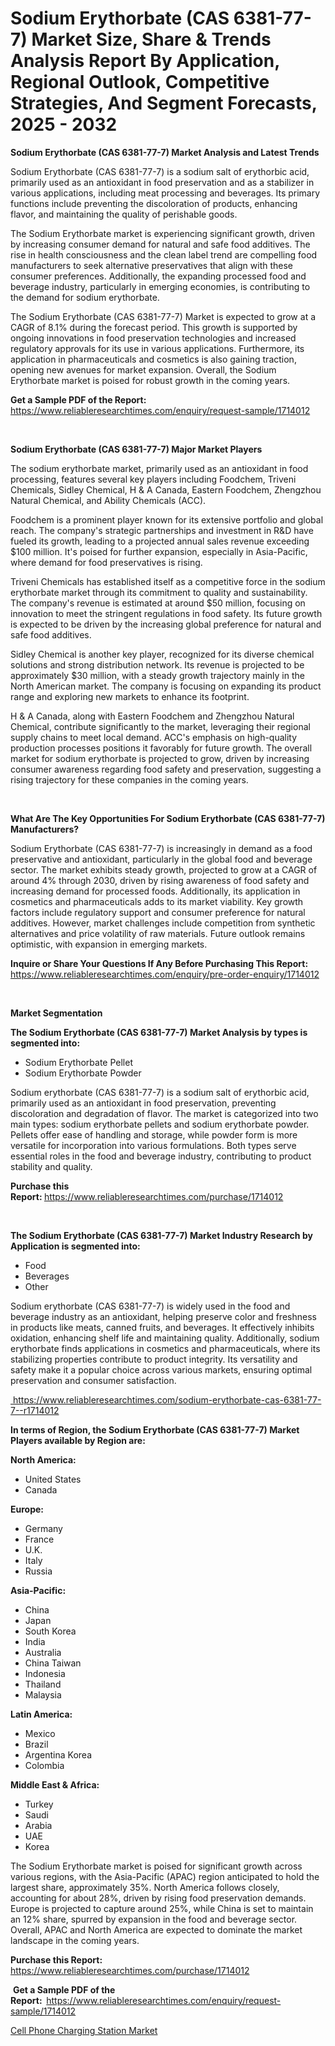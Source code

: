 <p><h1>Sodium Erythorbate (CAS 6381-77-7) Market Size, Share & Trends Analysis Report By Application, Regional Outlook, Competitive Strategies, And Segment Forecasts, 2025 - 2032</h1></p><p><strong>Sodium Erythorbate (CAS 6381-77-7) Market Analysis and Latest Trends</strong></p>
<p><p>Sodium Erythorbate (CAS 6381-77-7) is a sodium salt of erythorbic acid, primarily used as an antioxidant in food preservation and as a stabilizer in various applications, including meat processing and beverages. Its primary functions include preventing the discoloration of products, enhancing flavor, and maintaining the quality of perishable goods.</p><p>The Sodium Erythorbate market is experiencing significant growth, driven by increasing consumer demand for natural and safe food additives. The rise in health consciousness and the clean label trend are compelling food manufacturers to seek alternative preservatives that align with these consumer preferences. Additionally, the expanding processed food and beverage industry, particularly in emerging economies, is contributing to the demand for sodium erythorbate.</p><p>The Sodium Erythorbate (CAS 6381-77-7) Market is expected to grow at a CAGR of 8.1% during the forecast period. This growth is supported by ongoing innovations in food preservation technologies and increased regulatory approvals for its use in various applications. Furthermore, its application in pharmaceuticals and cosmetics is also gaining traction, opening new avenues for market expansion. Overall, the Sodium Erythorbate market is poised for robust growth in the coming years.</p></p>
<p><strong>Get a Sample PDF of the Report:&nbsp;</strong> <a href="https://www.reliableresearchtimes.com/enquiry/request-sample/1714012?utm_campaign=1420&utm_medium=2&utm_source=Github&utm_content=ia&utm_term=11012025&utm_id=sodium-erythorbate-cas-6381-77-7">https://www.reliableresearchtimes.com/enquiry/request-sample/1714012</a></p>
<p>&nbsp;</p>
<p><strong>Sodium Erythorbate (CAS 6381-77-7) Major Market Players</strong></p>
<p><p>The sodium erythorbate market, primarily used as an antioxidant in food processing, features several key players including Foodchem, Triveni Chemicals, Sidley Chemical, H & A Canada, Eastern Foodchem, Zhengzhou Natural Chemical, and Ability Chemicals (ACC). </p><p>Foodchem is a prominent player known for its extensive portfolio and global reach. The company's strategic partnerships and investment in R&D have fueled its growth, leading to a projected annual sales revenue exceeding $100 million. It's poised for further expansion, especially in Asia-Pacific, where demand for food preservatives is rising.</p><p>Triveni Chemicals has established itself as a competitive force in the sodium erythorbate market through its commitment to quality and sustainability. The company's revenue is estimated at around $50 million, focusing on innovation to meet the stringent regulations in food safety. Its future growth is expected to be driven by the increasing global preference for natural and safe food additives.</p><p>Sidley Chemical is another key player, recognized for its diverse chemical solutions and strong distribution network. Its revenue is projected to be approximately $30 million, with a steady growth trajectory mainly in the North American market. The company is focusing on expanding its product range and exploring new markets to enhance its footprint.</p><p>H & A Canada, along with Eastern Foodchem and Zhengzhou Natural Chemical, contribute significantly to the market, leveraging their regional supply chains to meet local demand. ACC's emphasis on high-quality production processes positions it favorably for future growth. The overall market for sodium erythorbate is projected to grow, driven by increasing consumer awareness regarding food safety and preservation, suggesting a rising trajectory for these companies in the coming years.</p></p>
<p>&nbsp;</p>
<p><strong>What Are The Key Opportunities For Sodium Erythorbate (CAS 6381-77-7) Manufacturers?</strong></p>
<p><p>Sodium Erythorbate (CAS 6381-77-7) is increasingly in demand as a food preservative and antioxidant, particularly in the global food and beverage sector. The market exhibits steady growth, projected to grow at a CAGR of around 4% through 2030, driven by rising awareness of food safety and increasing demand for processed foods. Additionally, its application in cosmetics and pharmaceuticals adds to its market viability. Key growth factors include regulatory support and consumer preference for natural additives. However, market challenges include competition from synthetic alternatives and price volatility of raw materials. Future outlook remains optimistic, with expansion in emerging markets.</p></p>
<p><strong>Inquire or Share Your Questions If Any Before Purchasing This Report:</strong> <a href="https://www.reliableresearchtimes.com/enquiry/pre-order-enquiry/1714012?utm_campaign=1420&utm_medium=2&utm_source=Github&utm_content=ia&utm_term=11012025&utm_id=sodium-erythorbate-cas-6381-77-7">https://www.reliableresearchtimes.com/enquiry/pre-order-enquiry/1714012</a></p>
<p>&nbsp;</p>
<p><strong>Market Segmentation</strong></p>
<p><strong>The Sodium Erythorbate (CAS 6381-77-7) Market Analysis by types is segmented into:</strong></p>
<p><ul><li>Sodium Erythorbate Pellet</li><li>Sodium Erythorbate Powder</li></ul></p>
<p><p>Sodium erythorbate (CAS 6381-77-7) is a sodium salt of erythorbic acid, primarily used as an antioxidant in food preservation, preventing discoloration and degradation of flavor. The market is categorized into two main types: sodium erythorbate pellets and sodium erythorbate powder. Pellets offer ease of handling and storage, while powder form is more versatile for incorporation into various formulations. Both types serve essential roles in the food and beverage industry, contributing to product stability and quality.</p></p>
<p><strong>Purchase this Report:&nbsp;</strong><a href="https://www.reliableresearchtimes.com/purchase/1714012?utm_campaign=1420&utm_medium=2&utm_source=Github&utm_content=ia&utm_term=11012025&utm_id=sodium-erythorbate-cas-6381-77-7">https://www.reliableresearchtimes.com/purchase/1714012</a></p>
<p>&nbsp;</p>
<p><strong>The Sodium Erythorbate (CAS 6381-77-7) Market Industry Research by Application is segmented into:</strong></p>
<p><ul><li>Food</li><li>Beverages</li><li>Other</li></ul></p>
<p><p>Sodium erythorbate (CAS 6381-77-7) is widely used in the food and beverage industry as an antioxidant, helping preserve color and freshness in products like meats, canned fruits, and beverages. It effectively inhibits oxidation, enhancing shelf life and maintaining quality. Additionally, sodium erythorbate finds applications in cosmetics and pharmaceuticals, where its stabilizing properties contribute to product integrity. Its versatility and safety make it a popular choice across various markets, ensuring optimal preservation and consumer satisfaction.</p></p>
<p><a href="https://www.reliableresearchtimes.com/sodium-erythorbate-cas-6381-77-7--r1714012?utm_campaign=1420&utm_medium=2&utm_source=Github&utm_content=ia&utm_term=11012025&utm_id=sodium-erythorbate-cas-6381-77-7">&nbsp;https://www.reliableresearchtimes.com/sodium-erythorbate-cas-6381-77-7--r1714012</a></p>
<p><strong>In terms of Region, the Sodium Erythorbate (CAS 6381-77-7) Market Players available by Region are:</strong></p>
<p>
    <p> <strong> North America: </strong>
        <ul>
            <li>United States</li>
            <li>Canada</li>
        </ul>
        </p> 
    <p> <strong> Europe: </strong>
        <ul>
            <li>Germany</li>
            <li>France</li>
            <li>U.K.</li>
            <li>Italy</li>
            <li>Russia</li>
        </ul>
        </p> 
    <p> <strong> Asia-Pacific: </strong>
        <ul>
            <li>China</li>
            <li>Japan</li>
            <li>South Korea</li>
            <li>India</li>
            <li>Australia</li>
            <li>China Taiwan</li>
            <li>Indonesia</li>
            <li>Thailand</li>
            <li>Malaysia</li>
        </ul>
        </p> 
    <p> <strong> Latin America: </strong>
        <ul>
            <li>Mexico</li>
            <li>Brazil</li>
            <li>Argentina Korea</li>
            <li>Colombia</li>
        </ul>
        </p> 
    <p> <strong> Middle East & Africa: </strong>
        <ul>
            <li>Turkey</li>
            <li>Saudi</li>
            <li>Arabia</li>
            <li>UAE</li>
            <li>Korea</li>
        </ul>
    </p>
    </p>
<p><p>The Sodium Erythorbate market is poised for significant growth across various regions, with the Asia-Pacific (APAC) region anticipated to hold the largest share, approximately 35%. North America follows closely, accounting for about 28%, driven by rising food preservation demands. Europe is projected to capture around 25%, while China is set to maintain an 12% share, spurred by expansion in the food and beverage sector. Overall, APAC and North America are expected to dominate the market landscape in the coming years.</p></p>
<p><strong>Purchase this Report: </strong><a href="https://www.reliableresearchtimes.com/purchase/1714012?utm_campaign=1420&utm_medium=2&utm_source=Github&utm_content=ia&utm_term=11012025&utm_id=sodium-erythorbate-cas-6381-77-7">https://www.reliableresearchtimes.com/purchase/1714012</a></p>
<p>&nbsp;<strong>Get a Sample PDF of the Report:&nbsp;&nbsp;</strong><a href="https://www.reliableresearchtimes.com/enquiry/request-sample/1714012?utm_campaign=1420&utm_medium=2&utm_source=Github&utm_content=ia&utm_term=11012025&utm_id=sodium-erythorbate-cas-6381-77-7">https://www.reliableresearchtimes.com/enquiry/request-sample/1714012</a></p>
<p><strong></strong></p>
<p><p><a href="https://github.com/yoshih12/Market-Research-Report-List-4/blob/main/cell-phone-charging-station-market.md?utm_campaign=1420&utm_medium=2&utm_source=Github&utm_content=ia&utm_term=11012025&utm_id=sodium-erythorbate-cas-6381-77-7">Cell Phone Charging Station Market</a></p></p>